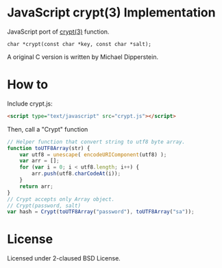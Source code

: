 JavaScript crypt(3) Implementation
===================================

JavaScript port of [crypt(3)](http://linux.die.net/man/3/crypt) function.

~~~
char *crypt(const char *key, const char *salt);
~~~

A original C version is written by Michael Dipperstein.

How to
========

Include crypt.js:
```html
<script type="text/javascript" src="crypt.js"></script>
```

Then, call a "Crypt" function
```js
// Helper function that convert string to utf8 byte array.
function toUTF8Array(str) {
	var utf8 = unescape( encodeURIComponent(utf8) );
	var arr = [];
	for (var i = 0; i < utf8.length; i++) {
		arr.push(utf8.charCodeAt(i));
	}
	return arr;
}
// Crypt accepts only Array object.
// Crypt(password, salt)
var hash = Crypt(toUTF8Array("password"), toUTF8Array("sa"));
```

License
========
Licensed under 2-claused BSD License.
